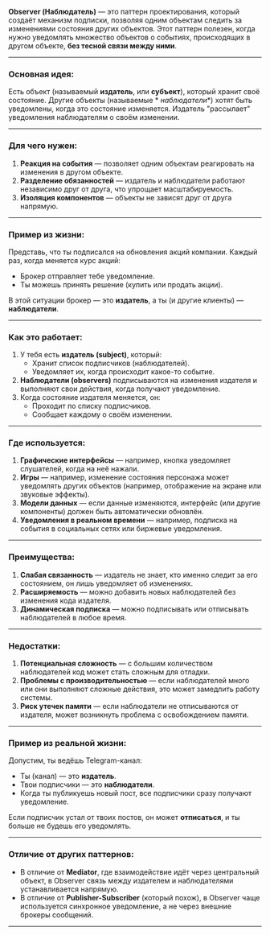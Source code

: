 **Observer (Наблюдатель)** — это паттерн проектирования, который создаёт механизм подписки, позволяя одним объектам
следить за изменениями состояния других объектов. Этот паттерн полезен, когда нужно уведомлять множество объектов о
событиях, происходящих в другом объекте, **без тесной связи между ними**.

---

### Основная идея:

Есть объект (называемый **издатель**, или **субъект**), который хранит своё состояние. Другие объекты (называемые *
*наблюдатели**) хотят быть уведомлены, когда это состояние изменяется. Издатель "рассылает" уведомления наблюдателям о
своём изменении.

---

### Для чего нужен:

1. **Реакция на события** — позволяет одним объектам реагировать на изменения в другом объекте.
2. **Разделение обязанностей** — издатель и наблюдатели работают независимо друг от друга, что упрощает
   масштабируемость.
3. **Изоляция компонентов** — объекты не зависят друг от друга напрямую.

---

### Пример из жизни:

Представь, что ты подписался на обновления акций компании. Каждый раз, когда меняется курс акций:

- Брокер отправляет тебе уведомление.
- Ты можешь принять решение (купить или продать акции).

В этой ситуации брокер — это **издатель**, а ты (и другие клиенты) — **наблюдатели**.

---

### Как это работает:

1. У тебя есть **издатель (subject)**, который:
    - Хранит список подписчиков (наблюдателей).
    - Уведомляет их, когда происходит какое-то событие.
2. **Наблюдатели (observers)** подписываются на изменения издателя и выполняют свои действия, когда получают
   уведомление.
3. Когда состояние издателя меняется, он:
    - Проходит по списку подписчиков.
    - Сообщает каждому о своём изменении.

---

### Где используется:

1. **Графические интерфейсы** — например, кнопка уведомляет слушателей, когда на неё нажали.
2. **Игры** — например, изменение состояния персонажа может уведомлять других объектов (например, отображение на экране
   или звуковые эффекты).
3. **Модели данных** — если данные изменяются, интерфейс (или другие компоненты) должен быть автоматически обновлён.
4. **Уведомления в реальном времени** — например, подписка на события в социальных сетях или биржевые уведомления.

---

### Преимущества:

1. **Слабая связанность** — издатель не знает, кто именно следит за его состоянием, он лишь уведомляет об изменениях.
2. **Расширяемость** — можно добавить новых наблюдателей без изменения кода издателя.
3. **Динамическая подписка** — можно подписывать или отписывать наблюдателей в любое время.

---

### Недостатки:

1. **Потенциальная сложность** — с большим количеством наблюдателей код может стать сложным для отладки.
2. **Проблемы с производительностью** — если наблюдателей много или они выполняют сложные действия, это может замедлить
   работу системы.
3. **Риск утечек памяти** — если наблюдатели не отписываются от издателя, может возникнуть проблема с освобождением
   памяти.

---

### Пример из реальной жизни:

Допустим, ты ведёшь Telegram-канал:

- Ты (канал) — это **издатель**.
- Твои подписчики — это **наблюдатели**.
- Когда ты публикуешь новый пост, все подписчики сразу получают уведомление.

Если подписчик устал от твоих постов, он может **отписаться**, и ты больше не будешь его уведомлять.

---

### Отличие от других паттернов:

- В отличие от **Mediator**, где взаимодействие идёт через центральный объект, в Observer связь между издателем и
  наблюдателями устанавливается напрямую.
- В отличие от **Publisher-Subscriber** (который похож), в Observer чаще используется синхронное уведомление, а не через
  внешние брокеры сообщений.

---